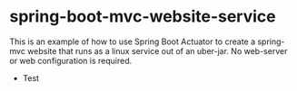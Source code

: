 # spring-boot-mvc-website-service
This is an example of how to use Spring Boot Actuator to create a spring-mvc website that runs as a linux service out of an uber-jar.  No web-server or web configuration is required.

<ul>
    <li>Test</li>
</ul>
